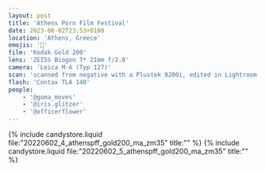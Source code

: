 ```yaml
---
layout: post
title: 'Athens Porn Film Festival'
date: 2023-06-02T23:53+0100
location: 'Athens, Greece'
emojis: '🔞'
film: 'Kodak Gold 200'
lens: 'ZEISS Biogon T* 21mm f/2.8'
camera: 'Leica M-A (Typ 127)'
scan: 'scanned from negative with a Plustek 8200i, edited in Lightroom'
flash: 'Contax TLA 140'
people: 
    - '@goma_moves'
    - '@iris.glitzer'
    - '@officerflower'
---
```


{% include candystore.liquid file:"20220602_4_athenspff_gold200_ma_zm35" title:"" %}
{% include candystore.liquid file:"20220602_5_athenspff_gold200_ma_zm35" title:"" %}